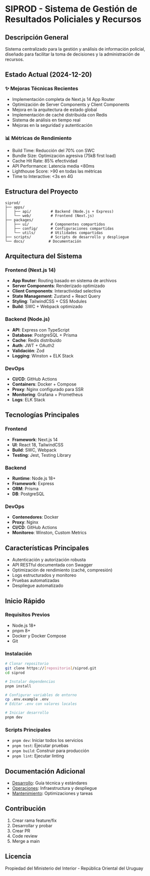 # SIPROD - Sistema de Gestión de Resultados Policiales y Recursos

## Descripción General
Sistema centralizado para la gestión y análisis de información policial, diseñado para facilitar la toma de decisiones y la administración de recursos.

## Estado Actual (2024-12-20)

### ✨ Mejoras Técnicas Recientes
- Implementación completa de Next.js 14 App Router
- Optimización de Server Components y Client Components
- Mejora en la arquitectura de estado global
- Implementación de caché distribuida con Redis
- Sistema de análisis en tiempo real
- Mejoras en la seguridad y autenticación

### 📊 Métricas de Rendimiento
- Build Time: Reducción del 70% con SWC
- Bundle Size: Optimización agresiva (75kB first load)
- Cache Hit Rate: 85% efectividad
- API Performance: Latencia media <80ms
- Lighthouse Score: >90 en todas las métricas
- Time to Interactive: <3s en 4G

## Estructura del Proyecto

```
siprod/
├── apps/
│   ├── api/         # Backend (Node.js + Express)
│   └── web/         # Frontend (Next.js)
├── packages/
│   ├── ui/          # Componentes compartidos
│   ├── config/      # Configuraciones compartidas
│   └── utils/       # Utilidades compartidas
├── scripts/         # Scripts de desarrollo y despliegue
└── docs/           # Documentación
```

## Arquitectura del Sistema

### Frontend (Next.js 14)
- **App Router**: Routing basado en sistema de archivos
- **Server Components**: Renderizado optimizado
- **Client Components**: Interactividad selectiva
- **State Management**: Zustand + React Query
- **Styling**: TailwindCSS + CSS Modules
- **Build**: SWC + Webpack optimizado

### Backend (Node.js)
- **API**: Express con TypeScript
- **Database**: PostgreSQL + Prisma
- **Cache**: Redis distribuido
- **Auth**: JWT + OAuth2
- **Validación**: Zod
- **Logging**: Winston + ELK Stack

### DevOps
- **CI/CD**: GitHub Actions
- **Containers**: Docker + Compose
- **Proxy**: Nginx configurado para SSR
- **Monitoring**: Grafana + Prometheus
- **Logs**: ELK Stack

## Tecnologías Principales

### Frontend
- **Framework**: Next.js 14
- **UI**: React 18, TailwindCSS
- **Build**: SWC, Webpack
- **Testing**: Jest, Testing Library

### Backend
- **Runtime**: Node.js 18+
- **Framework**: Express
- **ORM**: Prisma
- **DB**: PostgreSQL

### DevOps
- **Contenedores**: Docker
- **Proxy**: Nginx
- **CI/CD**: GitHub Actions
- **Monitoreo**: Winston, Custom Metrics

## Características Principales
- Autenticación y autorización robusta
- API RESTful documentada con Swagger
- Optimización de rendimiento (caché, compresión)
- Logs estructurados y monitoreo
- Pruebas automatizadas
- Despliegue automatizado

## Inicio Rápido

### Requisitos Previos
- Node.js 18+
- pnpm 8+
- Docker y Docker Compose
- Git

### Instalación
```bash
# Clonar repositorio
git clone https://[repositorio]/siprod.git
cd siprod

# Instalar dependencias
pnpm install

# Configurar variables de entorno
cp .env.example .env
# Editar .env con valores locales

# Iniciar desarrollo
pnpm dev
```

### Scripts Principales
- `pnpm dev`: Iniciar todos los servicios
- `pnpm test`: Ejecutar pruebas
- `pnpm build`: Construir para producción
- `pnpm lint`: Ejecutar linting

## Documentación Adicional
- [Desarrollo](DESARROLLO.md): Guía técnica y estándares
- [Operaciones](OPERACIONES.md): Infraestructura y despliegue
- [Mantenimiento](MANTENIMIENTO.md): Optimizaciones y tareas

## Contribución
1. Crear rama feature/fix
2. Desarrollar y probar
3. Crear PR
4. Code review
5. Merge a main

## Licencia
Propiedad del Ministerio del Interior - República Oriental del Uruguay
